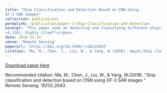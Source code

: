 ```yaml
---
title: "Ship Classification and Detection Based on CNN Using
GF-3 SAR Images"
collection: publications
permalink: /publication/paper-1-Ship-Classification-and-Detection
excerpt: 'This paper aims at detecting and classifying different ships and manmade targets in GF-3 SAR images. <span style="color:red">**SCI Q1, IF(2018)
=4.118), highly cited**</span>.'
date: 2018-12-14
venue: 'Remote Sensing'
paperurl: 'https://doi.org/10.3390/rs10122043'
citation: 'Ma, M., Chen, J., Liu, W., & Yang, W.(2018). &quot;Ship classification and detection based on CNN using GF-3 SAR images &quot; <i>Remote Sensing</i>. 10(12),2043.'
---
```



[Download paper here](https://www.mdpi.com/2072-4292/10/12/2043)

Recommended citation: Ma, M., Chen, J., Liu, W., & Yang, W.(2018). &quot;Ship classification and detection based on CNN using GF-3 SAR images &quot; <i>Remote Sensing</i>. 10(12),2043.
